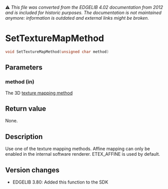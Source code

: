 :warning: _This file was converted from the EDGELIB 4.02 documentation from 2012 and is included for historic purposes. The documentation is not maintained anymore: information is outdated and external links might be broken._

# SetTextureMapMethod


```c++
void SetTextureMapMethod(unsigned char method)
```

## Parameters
### method (in)
The 3D [texture mapping method](classedisplay_definitions.md)

## Return value
None.

## Description
Use one of the texture mapping methods. Affine mapping can only be enabled in the internal software renderer. ETEX_AFFINE is used by default.

## Version changes
- EDGELIB 3.80: Added this function to the SDK

